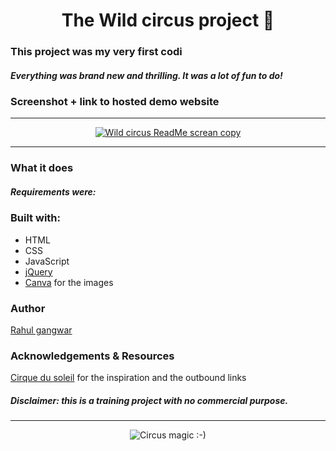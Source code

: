 <h1 align="center">The Wild circus project  🎪</h1>

   
### This project was my very first codi

##### Everything was brand new and thrilling. It was a lot of fun to do!

### Screenshot + link to hosted demo website

---

<p align="center"><a href="https://codingk8.github.io/wildcircus/"><img src="https://wildcircus.com/codingk8/wildcircus/blob/master/images/wildcircus1650.png" alt="Wild circus ReadMe screan copy"></a></p>

---

### What it does

##### Requirements were:


### Built with:
* HTML
* CSS
* JavaScript
* [jQuery](https://jquery.com/)
* [Canva](https://canva.com) for the images

### Author

[Rahul gangwar](https://www.facebook.com/rahul.gangwar.501)

### Acknowledgements & Resources

[Cirque du soleil](https://www.cirquedusoleil.com/) for the inspiration and the outbound links

##### *Disclaimer: this is a training project with no commercial purpose.*

---

<p align="center"><img src="https://media.giphy.com/media/3ornkfRwB6oU0vSa6A/giphy.gif" alt="Circus magic :-)"></p>
